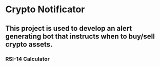 
# Crypto Notificator

## This project is used to develop an alert generating bot that instructs when to buy/sell crypto assets.

### RSI-14 Calculator 
